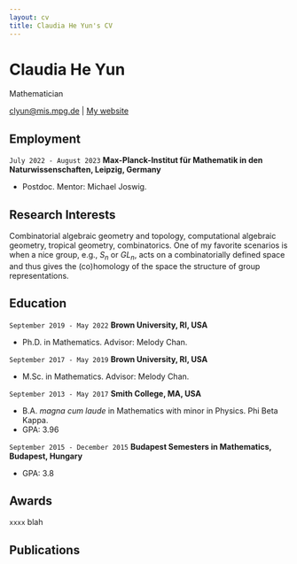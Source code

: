```yaml
---
layout: cv
title: Claudia He Yun's CV
---
```

# Claudia He Yun
Mathematician

<div id="webaddress">
<a href="clyun@mis.mpg.de">clyun@mis.mpg.de</a>
| <a href="http://claudiayun.com">My website</a>
</div>

## Employment

`July 2022 - August 2023`
__Max-Planck-Institut für Mathematik in den Naturwissenschaften, Leipzig, Germany__
- Postdoc. Mentor: Michael Joswig.

## Research Interests

Combinatorial algebraic geometry and topology, computational algebraic geometry, tropical geometry, combinatorics. One of my favorite scenarios is when a nice group, e.g., $S_n$ or $GL_n$, acts on a combinatorially defined space and thus gives the (co)homology of the space the structure of group representations.

## Education

`September 2019 - May 2022`
__Brown University, RI, USA__
- Ph.D. in Mathematics. Advisor: Melody Chan.

`September 2017 - May 2019`
__Brown University, RI, USA__
- M.Sc. in Mathematics. Advisor: Melody Chan.

`September 2013 - May 2017`
__Smith College, MA, USA__
- B.A. *magna cum laude* in Mathematics with minor in Physics. Phi Beta Kappa.
- GPA: 3.96

`September 2015 - December 2015`
__Budapest Semesters in Mathematics, Budapest, Hungary__
- GPA: 3.8

## Awards

`xxxx`
blah

## Publications

<!-- A list is also available [online](http://scholar.google.co.uk/citations?user=LTOTl0YAAAAJ) -->


<!-- ### Footer

Last updated: September 2022 -->


